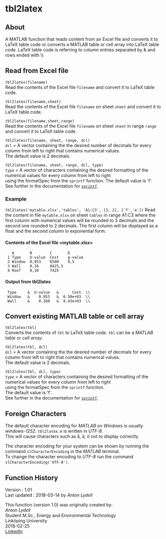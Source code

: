 # tbl2latex

## About

A MATLAB function that reads content from an Excel file and converts it to LaTeX table code or converts a MATLAB table or cell array into LaTeX table code. LaTeX table code is referring to column entries separated by &amp; and rows ended with \\\

## Read from Excel file

`tbl2latex(filename)`    
Read the contents of the Excel file `filename` and convert it to LaTeX table code.  

`tbl2latex(filename,sheet)`   
Read the contents of the Excel file `filename` on sheet `sheet` and convert it to LaTeX table code.  

`tbl2latex(filename,sheet,range)`  
Read the contents of the Excel file `filename` on sheet `sheet` in range `range` and convert it to LaTeX table code.  

`tbl2latex(filename, sheet, range, dcl)`   
`dcl` = A vector containing the the desired number of decimals for every column from left to right that contains numerical values.   
The default value is 2 decimals.

`tbl2latex(filename, sheet, range, dcl, type)`  
`type` = A vector of characters containing the desired formatting of the numerical values for every column from left to right  
using the formatSpec from the `sprintf` function.
The default value is 'f'.    
See further in the documentation for [`sprintf`](https://se.mathworks.com/help/matlab/ref/sprintf.html?searchHighlight=sprintf&s_tid=doc_srchtitle#btf_bfy-1_sep_shared-formatSpec).  

### Example
  

`tbl2latex('mytable.xlsx','tables', 'A1:C3', [3, 2], ['f','e'])`
Read the content in file `mytable.xlsx` on sheet `tables` in range A1:C3 where the first column with numerical values will be rounded to 3 decimals and the second one rounded to 2 decimals. The first column will be displayed as a float and the second column in exponential form.  
  
#### Contents of the Excel file <mytable.xlsx>

```
   A       B        C       D
 1 Type    U-value  Cost    g-value
 2 Window  0,953    6500    0,5
 3 Wall    0,16     8425,5
 4 Roof    0,10     7425
```

#### Output from tbl2latex
```
 Type     &  U-value   &      Cost  \\
 Window   &    0.953   &  6.50e+03  \\
 Wall     &    0.160   &  8.43e+03  \\
```

## Convert existing MATLAB table or cell array

`tbl2latex(tbl)`     
Converts the contents of `tbl` to LaTeX table code. `tbl` can be a *MATLAB table* or *cell array*.  

`tbl2latex(tbl, dcl)`   
`dcl` = A vector containing the the desired number of decimals for every column from left to right that contains numerical values.  
The default value is 2 decimals.  

`tbl2latex(tbl, dcl, type)`     
`type` = A vector of characters containing the desired formatting of the numerical values for every column from left to right  
using the formatSpec from the `sprintf` function.  
The default value is 'f'.  
See further in the documentation for [`sprintf`](https://se.mathworks.com/help/matlab/ref/sprintf.html?searchHighlight=sprintf&s_tid=doc_srchtitle#btf_bfy-1_sep_shared-formatSpec).  

## Foreign Characters

The default character encoding for *MATLAB* on *Windows* is usually *windows-1252*. `tbl2latex.m` is written in *UTF-8*. <br>
This will cause characters such as å, ä, ö not to display correctly. <br>

The character encoding for your system can be shown by running the command `slCharacterEncoding` in the *MATLAB* terminal. <br>
To change the character encoding to *UTF-8* run the command `slCharacterEncoding('UTF-8')`. 

## Function History

Version : 1.01  
Last updated : 2018-03-14 by *Anton Lydell*  

This function (version 1.0) was originally created by:  
*Anton Lydell*  
Student M.Sc., Energy and Environmental Technology  
Linköping University  
2018-02-25  
[LinkedIn](https://www.linkedin.com/in/antonlydell/) 

